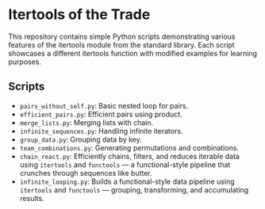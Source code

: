 # Itertools of the Trade

This repository contains simple Python scripts demonstrating various features of the itertools module from the standard library. Each script showcases a different itertools function with modified examples for learning purposes.

## Scripts
- `pairs_without_self.py`: Basic nested loop for pairs.
- `efficient_pairs.py`: Efficient pairs using product.
- `merge_lists.py`: Merging lists with chain.
- `infinite_sequences.py`: Handling infinite iterators.
- `group_data.py`: Grouping data by key.
- `team_combinations.py`: Generating permutations and combinations.
- `chain_react.py`: Efficiently chains, filters, and reduces iterable data using `itertools` and `functools` — a functional-style pipeline that crunches through sequences like butter.
- `infinite_looping.py`: Builds a functional-style data pipeline using `itertools` and `functools` — grouping, transforming, and accumulating results.
